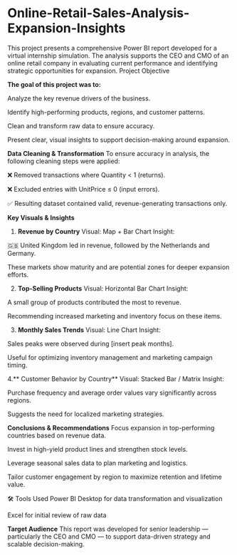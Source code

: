 # Online-Retail-Sales-Analysis-Expansion-Insights
This project presents a comprehensive Power BI report developed for a virtual internship simulation. The analysis supports the CEO and CMO of an online retail company in evaluating current performance and identifying strategic opportunities for expansion.
 Project Objective


**The goal of this project was to:**

Analyze the key revenue drivers of the business.

Identify high-performing products, regions, and customer patterns.

Clean and transform raw data to ensure accuracy.

Present clear, visual insights to support decision-making around expansion.


 
 **Data Cleaning & Transformation**
To ensure accuracy in analysis, the following cleaning steps were applied:

❌ Removed transactions where Quantity < 1 (returns).

❌ Excluded entries with UnitPrice ≤ 0 (input errors).

✅ Resulting dataset contained valid, revenue-generating transactions only.


 
 **Key Visuals & Insights**
1. **Revenue by Country**
Visual: Map + Bar Chart
Insight:

🇬🇧 United Kingdom led in revenue, followed by the Netherlands and Germany.

These markets show maturity and are potential zones for deeper expansion efforts.



2. **Top-Selling Products**
Visual: Horizontal Bar Chart
Insight:

A small group of products contributed the most to revenue.

Recommending increased marketing and inventory focus on these items.



3. **Monthly Sales Trends**
Visual: Line Chart
Insight:

Sales peaks were observed during [insert peak months].

Useful for optimizing inventory management and marketing campaign timing.



4.** Customer Behavior by Country**
Visual: Stacked Bar / Matrix
Insight:

Purchase frequency and average order values vary significantly across regions.

Suggests the need for localized marketing strategies.

**Conclusions & Recommendations**
Focus expansion in top-performing countries based on revenue data.

Invest in high-yield product lines and strengthen stock levels.

Leverage seasonal sales data to plan marketing and logistics.

Tailor customer engagement by region to maximize retention and lifetime value.




🛠 Tools Used
Power BI Desktop for data transformation and visualization

Excel for initial review of raw data

 **Target Audience**
This report was developed for senior leadership — particularly the CEO and CMO — to support data-driven strategy and scalable decision-making.

